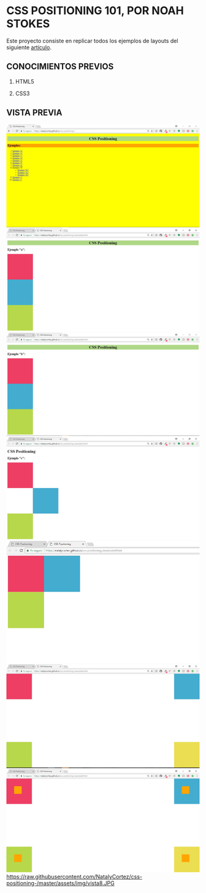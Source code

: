 # CSS POSITIONING 101, POR NOAH STOKES 

Este proyecto consiste en replicar todos los ejemplos de layouts del siguiente [artículo](https://alistapart.com/article/css-positioning-101).


## CONOCIMIENTOS PREVIOS 

1. HTML5

2. CSS3

## VISTA PREVIA

![](https://raw.githubusercontent.com/NatalyCortez/css-positioning-/master/assets/img/vista.JPG)
![](https://raw.githubusercontent.com/NatalyCortez/css-positioning-/master/assets/img/vista2.JPG)
![](https://raw.githubusercontent.com/NatalyCortez/css-positioning-/master/assets/img/vista3.JPG)
![](https://raw.githubusercontent.com/NatalyCortez/css-positioning-/master/assets/img/vista4.JPG)
![](https://raw.githubusercontent.com/NatalyCortez/css-positioning-/master/assets/img/vista5.JPG)
![](https://raw.githubusercontent.com/NatalyCortez/css-positioning-/master/assets/img/vista6.JPG)
![](https://raw.githubusercontent.com/NatalyCortez/css-positioning-/master/assets/img/vista7.JPG)
![]()https://raw.githubusercontent.com/NatalyCortez/css-positioning-/master/assets/img/vista8.JPG